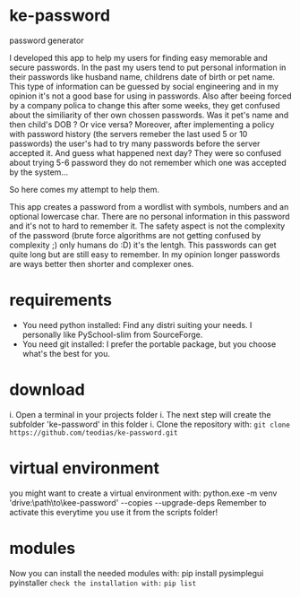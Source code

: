 # ke-password
password generator

I developed this app to help my users for finding easy memorable and secure passwords.
In the past my users tend to put personal information in their passwords like husband name, childrens date of birth or pet name.
This type of information can be guessed by social engineering and in my opinion it's not a good base for using in passwords.
Also after beeing forced by a company polica to change this after some weeks, they get confused about the similiarity of ther own chossen passwords.
Was it pet's name and then child's DOB ? Or vice versa?
Moreover, after implementing a policy with password history (the servers remeber the last used 5 or 10 passwords) the user's had to try many passwords before the server accepted it.
And guess what happened next day? They were so confused about trying 5-6 password they do not remember which one was accepted by the system...

So here comes my attempt to help them.

This app creates a password from a wordlist with symbols, numbers and an optional lowercase char.
There are no personal information in this password and it's not to hard to remember it.
The safety aspect is not the complexity of the password (brute force algorithms are not getting confused by complexity ;) only humans do :D) it's the lentgh.
This passwords can get quite long but are still easy to remember.
In my opinion longer passwords are ways better then shorter and complexer ones.

# requirements
- You need python installed: Find any distri suiting your needs. I personally like PySchool-slim from SourceForge.
- You need git installed: I prefer the portable package, but you choose what's the best for you.

# download
i. Open a terminal in your projects folder
i. The next step will create the subfolder 'ke-password' in this folder
i. Clone the repository with:
   `git clone https://github.com/teodias/ke-password.git`

# virtual environment
you might want to create a virtual environment with:
python.exe -m venv 'drive:\path\to\kee-password' --copies --upgrade-deps
Remember to activate this everytime you use it from the scripts folder!

# modules
Now you can install the needed modules with:
pip install pysimplegui pyinstaller
`check the installation with:`
`pip list`
